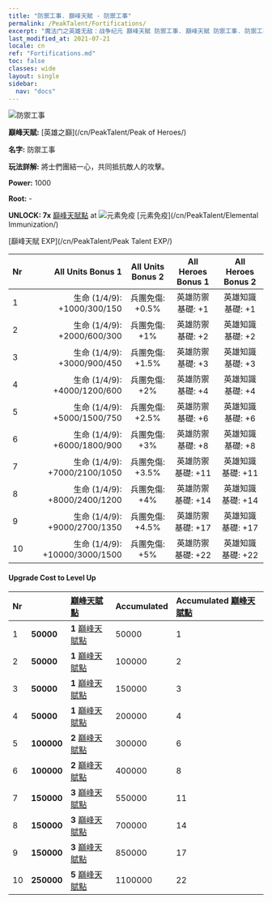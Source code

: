 ```yaml
---
title: "防禦工事. 巔峰天賦 - 防禦工事"
permalink: /PeakTalent/Fortifications/
excerpt: "魔法门之英雄无敌：战争纪元 巔峰天賦 防禦工事. 巔峰天賦 防禦工事. 防禦工事"
last_modified_at: 2021-07-21
locale: cn
ref: "Fortifications.md"
toc: false
classes: wide
layout: single
sidebar:
  nav: "docs"
---
```


  ![防禦工事](/images/pt/talent_1009.png)

  **巔峰天賦:** [英雄之巔](/cn/PeakTalent/Peak of Heroes/)

  **名字:** 防禦工事

  **玩法詳解:** 將士們團結一心，共同抵抗敵人的攻擊。

  **Power:** 1000

  **Root:** -

  **UNLOCK: 7x** [巔峰天賦點](/cn/Items/con_934/) at ![元素免疫](/images/pt/talent_1004.png) [元素免疫](/cn/PeakTalent/Elemental Immunization/)

  [巔峰天賦 EXP](/cn/PeakTalent/Peak Talent EXP/)

  | Nr | All Units Bonus 1 | All Units Bonus 2 | All Heroes Bonus 1 | All Heroes Bonus 2 |
  |:---|--------------:|:-------------:|:-------------:|:-------------:|
  | 1 | 生命 (1/4/9): +1000/300/150 | 兵團免傷: +0.5% | 英雄防禦基礎: +1 | 英雄知識基礎: +1 |
  | 2 | 生命 (1/4/9): +2000/600/300 | 兵團免傷: +1% | 英雄防禦基礎: +2 | 英雄知識基礎: +2 |
  | 3 | 生命 (1/4/9): +3000/900/450 | 兵團免傷: +1.5% | 英雄防禦基礎: +3 | 英雄知識基礎: +3 |
  | 4 | 生命 (1/4/9): +4000/1200/600 | 兵團免傷: +2% | 英雄防禦基礎: +4 | 英雄知識基礎: +4 |
  | 5 | 生命 (1/4/9): +5000/1500/750 | 兵團免傷: +2.5% | 英雄防禦基礎: +6 | 英雄知識基礎: +6 |
  | 6 | 生命 (1/4/9): +6000/1800/900 | 兵團免傷: +3% | 英雄防禦基礎: +8 | 英雄知識基礎: +8 |
  | 7 | 生命 (1/4/9): +7000/2100/1050 | 兵團免傷: +3.5% | 英雄防禦基礎: +11 | 英雄知識基礎: +11 |
  | 8 | 生命 (1/4/9): +8000/2400/1200 | 兵團免傷: +4% | 英雄防禦基礎: +14 | 英雄知識基礎: +14 |
  | 9 | 生命 (1/4/9): +9000/2700/1350 | 兵團免傷: +4.5% | 英雄防禦基礎: +17 | 英雄知識基礎: +17 |
  | 10 | 生命 (1/4/9): +10000/3000/1500 | 兵團免傷: +5% | 英雄防禦基礎: +22 | 英雄知識基礎: +22 |


#### Upgrade Cost to Level Up

  | Nr | <i class="fas fa-coins"/> | [巔峰天賦點](/cn/Items/con_934/) | Accumulated <i class="fas fa-coins"/> | Accumulated [巔峰天賦點](/cn/Items/con_934/) |
  |:---|:--------------|:-------------|:-------------|:-------------|
  | 1 | **50000** | **1** [巔峰天賦點](/cn/Items/con_934/) | 50000 | 1 |
  | 2 | **50000** | **1** [巔峰天賦點](/cn/Items/con_934/) | 100000 | 2 |
  | 3 | **50000** | **1** [巔峰天賦點](/cn/Items/con_934/) | 150000 | 3 |
  | 4 | **50000** | **1** [巔峰天賦點](/cn/Items/con_934/) | 200000 | 4 |
  | 5 | **100000** | **2** [巔峰天賦點](/cn/Items/con_934/) | 300000 | 6 |
  | 6 | **100000** | **2** [巔峰天賦點](/cn/Items/con_934/) | 400000 | 8 |
  | 7 | **150000** | **3** [巔峰天賦點](/cn/Items/con_934/) | 550000 | 11 |
  | 8 | **150000** | **3** [巔峰天賦點](/cn/Items/con_934/) | 700000 | 14 |
  | 9 | **150000** | **3** [巔峰天賦點](/cn/Items/con_934/) | 850000 | 17 |
  | 10 | **250000** | **5** [巔峰天賦點](/cn/Items/con_934/) | 1100000 | 22 |
